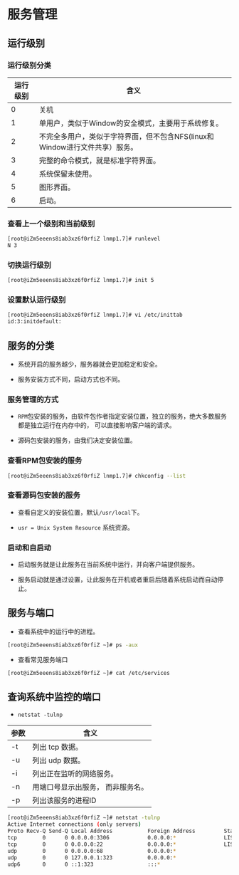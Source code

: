 # 服务管理

## 运行级别



### 运行级别分类

|运行级别| 含义|
|---|---|
| 0 | 关机 |
| 1 | 单用户，类似于Window的安全模式，主要用于系统修复。 |
| 2 |  不完全多用户，类似于字符界面，但不包含NFS(linux和Window进行文件共享）服务。|
| 3 |  完整的命令模式，就是标准字符界面。|
| 4 |  系统保留未使用。|
| 5 |  图形界面。|
| 6 |  启动。|

### 查看上一个级别和当前级别

```sh
[root@iZm5eeens8iab3xz6f0rfiZ lnmp1.7]# runlevel
N 3
```

### 切换运行级别
```sh
[root@iZm5eeens8iab3xz6f0rfiZ lnmp1.7]# init 5
```
### 设置默认运行级别
```sh
[root@iZm5eeens8iab3xz6f0rfiZ lnmp1.7]# vi /etc/inittab
id:3:initdefault:
```

## 服务的分类

- 系统开启的服务越少，服务器就会更加稳定和安全。

- 服务安装方式不同，启动方式也不同。


### 服务管理的方式

- `RPM`包安装的服务，由软件包作者指定安装位置，独立的服务，绝大多数服务都是独立运行在内存中的， 可以直接影响客户端的请求。

- 源码包安装的服务，由我们决定安装位置。


### 查看RPM包安装的服务

```sh
[root@iZm5eeens8iab3xz6f0rfiZ lnmp1.7]# chkconfig --list
```

### 查看源码包安装的服务

- 查看自定义的安装位置，默认`/usr/local`下。

- `usr = Unix System Resource` 系统资源。


### 启动和自启动

- 启动服务就是让此服务在当前系统中运行，并向客户端提供服务。

- 服务启动就是通过设置，让此服务在开机或者重启后随着系统启动而自动停止。


## 服务与端口

- 查看系统中的运行中的进程。

```sh
[root@iZm5eeens8iab3xz6f0rfiZ ~]# ps -aux
```

- 查看常见服务端口

```sh
[root@iZm5eeens8iab3xz6f0rfiZ ~]# cat /etc/services
```

## 查询系统中监控的端口

- `netstat -tulnp`

|参数| 含义|
|---|---|
| -t | 列出 tcp 数据。 |
| -u | 列出 udp 数据。 |
| -i | 列出正在监听的网络服务。|
| -n | 用端口号显示出服务， 而非服务名。|
| -p | 列出该服务的进程ID|

```sh
[root@iZm5eeens8iab3xz6f0rfiZ ~]# netstat -tulnp
Active Internet connections (only servers)
Proto Recv-Q Send-Q Local Address           Foreign Address         State       PID/Program name    
tcp        0      0 0.0.0.0:3306            0.0.0.0:*               LISTEN      1473/mysqld         
tcp        0      0 0.0.0.0:22              0.0.0.0:*               LISTEN      1494/sshd           
udp        0      0 0.0.0.0:68              0.0.0.0:*                           724/dhclient        
udp        0      0 127.0.0.1:323           0.0.0.0:*                           507/chronyd         
udp6       0      0 ::1:323                 :::*                                507/chronyd   
```